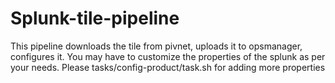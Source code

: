 # Splunk-tile-pipeline
This pipeline downloads the tile from pivnet, uploads it to opsmanager, configures it. You may have to customize the properties of the splunk as per your needs. Please tasks/config-product/task.sh for adding more properties

